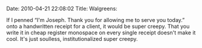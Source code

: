 Date: 2010-04-21 22:08:02
Title: Walgreens:

If I penned “I'm Joseph. Thank you for allowing me to serve you today.” onto a handwritten receipt for a client, it would be super creepy. That you write it in cheap register monospace on every single receipt doesn't make it cool. It's just soulless, institutionalized super creepy.
